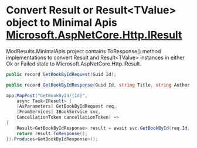 # Convert Result or Result&lt;TValue&gt; object to Minimal Apis [Microsoft.AspNetCore.Http.IResult](https://source.dot.net/#Microsoft.AspNetCore.Http.Abstractions/HttpResults/IResult.cs,a98b52b37fb3344b)

ModResults.MinimalApis project contains ToResponse() method implementations to convert Result and Result&lt;TValue&gt; instances in either Ok or Failed state to Microsoft.AspNetCore.Http.IResult.

``` csharp
public record GetBookByIdRequest(Guid Id);

public record GetBookByIdResponse(Guid Id, string Title, string Author, decimal Price);

app.MapPost("GetBookById/{Id}",
    async Task<IResult> (
    [AsParameters] GetBookByIdRequest req,
    [FromServices] IBookService svc,
    CancellationToken cancellationToken) =>
{
    Result<GetBookByIdResponse> result = await svc.GetBookById(req.Id, cancellationToken);
    return result.ToResponse();
}).Produces<GetBookByIdResponse>();

```

